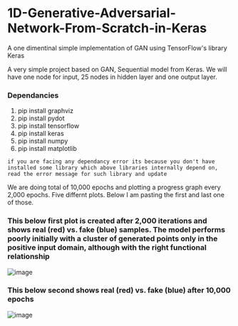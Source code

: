 # 1D-Generative-Adversarial-Network-From-Scratch-in-Keras

A one dimentinal simple implementation of GAN using TensorFlow's library Keras

A very simple project based on GAN, Sequential model from Keras. We will have one node for input, 25 nodes in hidden layer and one output layer.

### Dependancies

1. pip install graphviz
2. pip install pydot
3. pip install tensorflow
4. pip install keras
5. pip install numpy
6. pip install matplotlib

`if you are facing any dependancy error its because you don't have installed some library which above libraries internally depend on, read the error message for such library and update`


We are doing total of 10,000 epochs and plotting a progress graph every 2,000 epochs. Five differnt plots. Below I am pasting the first and last one of those. 


### This below first plot is created after 2,000 iterations and shows real (red) vs. fake (blue) samples. The model performs poorly initially with a cluster of generated points only in the positive input domain, although with the right functional relationship

![image](https://user-images.githubusercontent.com/77494053/234606186-294dd4f2-e8e4-4583-ac38-9e0688ecb678.png)


### This below second shows real (red) vs. fake (blue) after 10,000 epochs 


![image](https://user-images.githubusercontent.com/77494053/234606488-0977be36-8151-4b25-82a4-5bc003ec877c.png)
